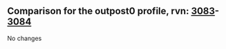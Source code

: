 ## Comparison for the outpost0 profile, rvn: [3083](https://github.com/PRO100KatYT/FortniteProfileRevisions/tree/main/profiles/outpost0/3083%20outpost0.json)-[3084](https://github.com/PRO100KatYT/FortniteProfileRevisions/tree/main/profiles/outpost0/3084%20outpost0.json)

No changes
